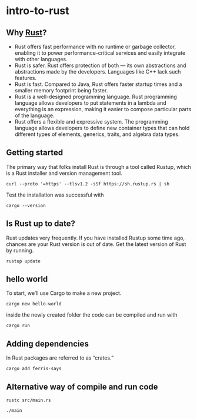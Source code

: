 # intro-to-rust

## Why [Rust](https://www.rust-lang.org)?
- Rust offers fast performance with no runtime or garbage collector, enabling it to power performance-critical services and easily integrate with other languages.
- Rust is safer. Rust offers protection of both — its own abstractions and abstractions made by the developers. Languages like C++ lack such features.
- Rust is fast. Compared to Java, Rust offers faster startup times and a smaller memory footprint being faster.
- Rust is a well-designed programming language. Rust programming language allows developers to put statements in a lambda and everything is an expression, making it easier to compose particular parts of the language.
- Rust offers a flexible and expressive system. The programming language allows developers to define new container types that can hold different types of elements, generics, traits, and algebra data types.

## Getting started
The primary way that folks install Rust is through a tool called Rustup, which is a Rust installer and version management tool.

```curl --proto '=https' --tlsv1.2 -sSf https://sh.rustup.rs | sh```

Test the installation was successful with

```cargo --version```

## Is Rust up to date?
Rust updates very frequently. If you have installed Rustup some time ago, chances are your Rust version is out of date. Get the latest version of Rust by running.

```rustup update```

## hello world
To start, we’ll use Cargo to make a new project.

```cargo new hello-world```

inside the newly created folder the code can be compiled and run with

```cargo run```

## Adding dependencies

In Rust packages are referred to as “crates.”

```cargo add ferris-says```

## Alternative way of compile and run code

```rustc src/main.rs```

```./main```
